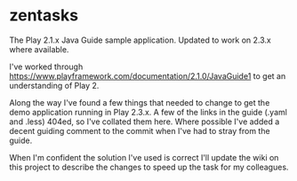 # zentasks

The Play 2.1.x Java Guide sample application. Updated to work on 2.3.x where available.  

I've worked through https://www.playframework.com/documentation/2.1.0/JavaGuide1 to get an understanding of Play 2.  

Along the way I've found a few things that needed to change to get the demo application running in Play 2.3.x. A few of the links in the guide (.yaml and .less) 404ed, so I've collated them here. Where possible I've added a decent guiding comment to the commit when I've had to stray from the guide.  

When I'm confident the solution I've used is correct I'll update the wiki on this project to describe the changes to speed up the task for my colleagues.  